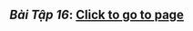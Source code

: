 ## *Bài Tập 16*: [Click to go to page](https://nguyen-th-dat.github.io/exercise/web-design/html&css/baitap16/)